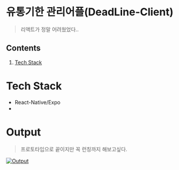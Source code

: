 # 유통기한 관리어플(DeadLine-Client)
> 리액트가 정말 어려웠었다..
## Contents
1. [Tech Stack](#Tech-Stack)

# Tech Stack
- React-Native/Expo
- 
# Output
> 프로토타입으로 끝이지만 꼭 런칭까지 해보고싶다.

[![Output](https://user-images.githubusercontent.com/56459078/154798156-16ebb655-4c61-4efa-816a-e865318e8bdb.png)](https://youtu.be/_gnYCD-SFpA)
